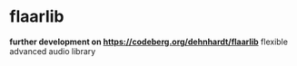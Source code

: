 # flaarlib
**further development on https://codeberg.org/dehnhardt/flaarlib**
flexible advanced audio library
